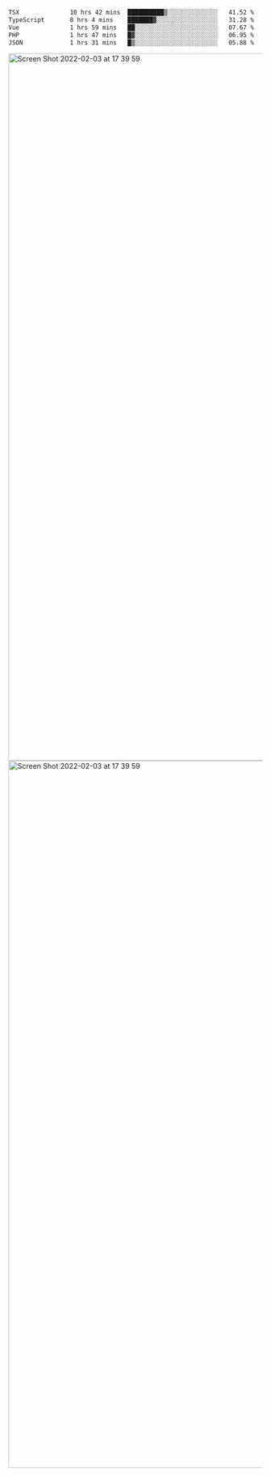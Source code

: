 <!--START_SECTION:waka-->

```txt
TSX              10 hrs 42 mins  ██████████▒░░░░░░░░░░░░░░   41.52 %
TypeScript       8 hrs 4 mins    ███████▓░░░░░░░░░░░░░░░░░   31.28 %
Vue              1 hrs 59 mins   ██░░░░░░░░░░░░░░░░░░░░░░░   07.67 %
PHP              1 hrs 47 mins   █▓░░░░░░░░░░░░░░░░░░░░░░░   06.95 %
JSON             1 hrs 31 mins   █▒░░░░░░░░░░░░░░░░░░░░░░░   05.88 %
```

<!--END_SECTION:waka-->

<img width="1400" alt="Screen Shot 2022-02-03 at 17 39 59" src="https://user-images.githubusercontent.com/45716542/152387304-f2b60485-53a6-4f4b-a818-5cefb1b0c0ae.png">
<img width="1400" alt="Screen Shot 2022-02-03 at 17 39 59" src="https://user-images.githubusercontent.com/45716542/152387273-ea5cdf21-2a45-44da-8bef-00c1763b1d42.png">
